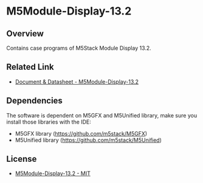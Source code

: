 # M5Module-Display-13.2

## Overview

Contains case programs of M5Stack Module Display 13.2.

## Related Link

- [Document & Datasheet - M5Module-Display-13.2](https://docs.m5stack.com/en/module/Display%20Module%2013.2)

## Dependencies

The software is dependent on M5GFX and M5Unified library, 
make sure you install those libraries with the IDE:

- M5GFX library (https://github.com/m5stack/M5GFX)
- M5Unified library (https://github.com/m5stack/M5Unified)

## License

- [M5Module-Display-13.2  - MIT](LICENSE)